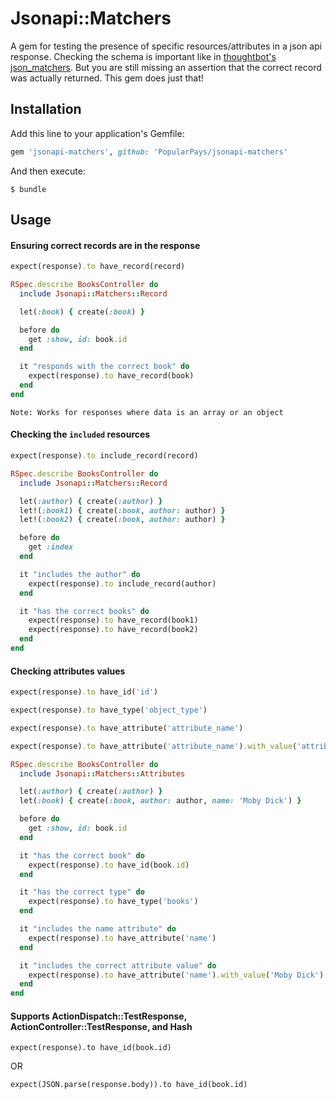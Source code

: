 # Jsonapi::Matchers

A gem for testing the presence of specific resources/attributes in a json api response. Checking the schema is important like in [thoughtbot's json_matchers](https://github.com/thoughtbot/json_matchers). But you are still missing an assertion that the correct record was actually returned. This gem does just that!

## Installation

Add this line to your application's Gemfile:

```ruby
gem 'jsonapi-matchers', github: 'PopularPays/jsonapi-matchers'
```

And then execute:

    $ bundle

## Usage

#### Ensuring correct records are in the response

```ruby
expect(response).to have_record(record)
```

```ruby
RSpec.describe BooksController do
  include Jsonapi::Matchers::Record

  let(:book) { create(:book) }

  before do
    get :show, id: book.id
  end

  it "responds with the correct book" do
    expect(response).to have_record(book)
  end
end
```


`Note: Works for responses where data is an array or an object`


#### Checking the `included` resources

```ruby
expect(response).to include_record(record)
```

```ruby
RSpec.describe BooksController do
  include Jsonapi::Matchers::Record

  let(:author) { create(:author) }
  let!(:book1) { create(:book, author: author) }
  let!(:book2) { create(:book, author: author) }

  before do
    get :index
  end

  it "includes the author" do
    expect(response).to include_record(author)
  end

  it "has the correct books" do
    expect(response).to have_record(book1)
    expect(response).to have_record(book2)
  end
end
```


#### Checking attributes values

```ruby
expect(response).to have_id('id')
```

```ruby
expect(response).to have_type('object_type')
```

```ruby
expect(response).to have_attribute('attribute_name')
```

```ruby
expect(response).to have_attribute('attribute_name').with_value('attribute_value')
```

```ruby
RSpec.describe BooksController do
  include Jsonapi::Matchers::Attributes

  let(:author) { create(:author) }
  let(:book) { create(:book, author: author, name: 'Moby Dick') }

  before do
    get :show, id: book.id
  end

  it "has the correct book" do
    expect(response).to have_id(book.id)
  end

  it "has the correct type" do
    expect(response).to have_type('books')
  end

  it "includes the name attribute" do
    expect(response).to have_attribute('name')
  end

  it "includes the correct attribute value" do
    expect(response).to have_attribute('name').with_value('Moby Dick')
  end
end
```


#### Supports ActionDispatch::TestResponse, ActionController::TestResponse, and Hash

```
expect(response).to have_id(book.id)
```

OR

```
expect(JSON.parse(response.body)).to have_id(book.id)
```
